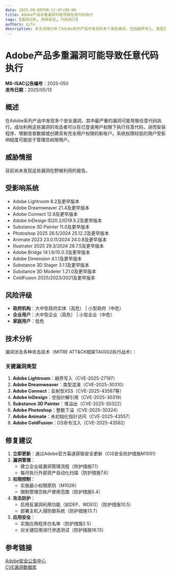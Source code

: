 ```yaml
---
date: 2025-08-08T00:12:07+08:00
title: Adobe产品多重漏洞可能导致任意代码执行
tags: [漏洞分析, 网络安全, 代码执行]
authors: qife
description: 本文详细分析了Adobe系列产品中发现的多个高危漏洞，包括越界写入、类型混淆、XSS等攻击向量，成功利用可导致任意代码执行，并提供了完整的缓解措施和漏洞管理建议。
---
```


# Adobe产品多重漏洞可能导致任意代码执行

**MS-ISAC公告编号**：2025-050  
**发布日期**：2025/05/13  

## 概述  
在Adobe系列产品中发现多个安全漏洞，其中最严重的漏洞可能导致任意代码执行。成功利用这些漏洞的攻击者可以在已登录用户权限下执行任意代码，进而安装程序、增删改查数据或创建具有完全用户权限的新账户。系统权限较低的用户受影响程度可能低于管理员权限用户。

## 威胁情报  
目前尚未发现这些漏洞在野被利用的报告。

## 受影响系统  
- Adobe Lightroom 8.2及更早版本  
- Adobe Dreamweaver 21.4及更早版本  
- Adobe Connect 12.8及更早版本  
- Adobe InDesign ID20.2/ID19.5.2及更早版本  
- Substance 3D Painter 11.0及更早版本  
- Photoshop 2025 26.5/2024 25.12.2及更早版本  
- Animate 2023 23.0.11/2024 24.0.8及更早版本  
- Illustrator 2025 29.3/2024 28.7.5及更早版本  
- Adobe Bridge 14.1.6/15.0.3及更早版本  
- Adobe Dimension 4.1.1及更早版本  
- Substance 3D Stager 3.1.1及更早版本  
- Substance 3D Modeler 1.21.0及更早版本  
- ColdFusion 2025/2023/2021及更早版本  

## 风险评级  
- **政府机构**：大中型政府实体（高危） | 小型政府（中危）  
- **企业用户**：大中型企业（高危） | 小型企业（中危）  
- **家庭用户**：低危  

## 技术分析  
漏洞涉及多种攻击技术（MITRE ATT&CK框架TA0002执行战术）：  

### 关键漏洞类型  
1. **Adobe Lightroom**：越界写入（CVE-2025-27197）  
2. **Adobe Dreamweaver**：类型混淆（CVE-2025-30310）  
3. **Adobe Connect**：反射型XSS（CVE-2025-43567等）  
4. **Adobe InDesign**：空指针解引用（CVE-2025-30319）  
5. **Substance 3D Painter**：堆溢出（CVE-2025-30322）  
6. **Adobe Photoshop**：整数下溢（CVE-2025-30324）  
7. **Adobe Animate**：未初始化指针访问（CVE-2025-43557）  
8. **Adobe ColdFusion**：OS命令注入（CVE-2025-43562）  

## 修复建议  
1. **立即更新**：通过Adobe官方渠道获取安全更新（CIS安全防护措施M1051）  
2. **漏洞管理**：  
   - 建立企业级漏洞管理流程（防护措施7.1）  
   - 每月执行外部资产自动化扫描（防护措施7.6）  
3. **权限控制**：  
   - 实施最小权限原则（M1026）  
   - 限制管理员账户使用范围（防护措施5.4）  
4. **攻击防护**：  
   - 启用反漏洞利用功能（如DEP、WDEG）（防护措施10.5）  
   - 部署主机入侵防御系统（防护措施13.7）  
5. **应用安全**：  
   - 实施应用程序白名单（防护措施2.5）  
   - 对关键应用进行渗透测试（防护措施16.13）  

## 参考链接  
[Adobe安全公告中心](https://helpx.adobe.com/security/Home.html)  
[CVE漏洞数据库](https://cve.mitre.org/)